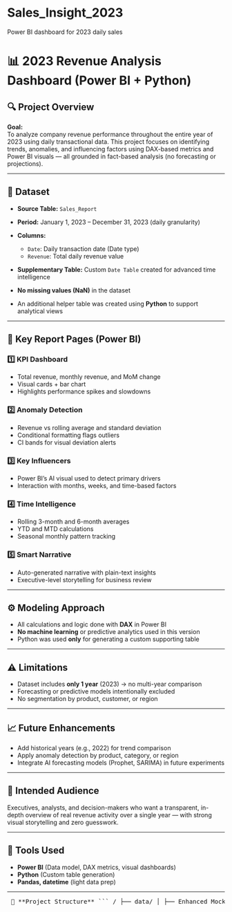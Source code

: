 # Sales_Insight_2023
Power BI dashboard for 2023 daily sales
# 📊 2023 Revenue Analysis Dashboard (Power BI + Python)

## 🔍 Project Overview

**Goal:**  
To analyze company revenue performance throughout the entire year of 2023 using daily transactional data. This project focuses on identifying trends, anomalies, and influencing factors using DAX-based metrics and Power BI visuals — all grounded in fact-based analysis (no forecasting or projections).

---

## 📁 Dataset

- **Source Table:** `Sales_Report`
- **Period:** January 1, 2023 – December 31, 2023 (daily granularity)
- **Columns:**
  - `Date`: Daily transaction date (Date type)
  - `Revenue`: Total daily revenue value
- **Supplementary Table:** Custom `Date Table` created for advanced time intelligence

- **No missing values (NaN)** in the dataset  
- An additional helper table was created using **Python** to support analytical views

---

## 📌 Key Report Pages (Power BI)

### 1️⃣ KPI Dashboard
- Total revenue, monthly revenue, and MoM change
- Visual cards + bar chart
- Highlights performance spikes and slowdowns

### 2️⃣ Anomaly Detection
- Revenue vs rolling average and standard deviation
- Conditional formatting flags outliers
- CI bands for visual deviation alerts

### 3️⃣ Key Influencers
- Power BI’s AI visual used to detect primary drivers
- Interaction with months, weeks, and time-based factors

### 4️⃣ Time Intelligence
- Rolling 3-month and 6-month averages
- YTD and MTD calculations
- Seasonal monthly pattern tracking

### 5️⃣ Smart Narrative
- Auto-generated narrative with plain-text insights
- Executive-level storytelling for business review

---

## ⚙️ Modeling Approach

- All calculations and logic done with **DAX** in Power BI
- **No machine learning** or predictive analytics used in this version
- Python was used **only** for generating a custom supporting table

---

## ⚠️ Limitations

- Dataset includes **only 1 year** (2023) → no multi-year comparison
- Forecasting or predictive models intentionally excluded
- No segmentation by product, customer, or region

---

## 📈 Future Enhancements

- Add historical years (e.g., 2022) for trend comparison
- Apply anomaly detection by product, category, or region
- Integrate AI forecasting models (Prophet, SARIMA) in future experiments

---

## 👥 Intended Audience

Executives, analysts, and decision-makers who want a transparent, in-depth overview of real revenue activity over a single year — with strong visual storytelling and zero guesswork.

---

## 🧩 Tools Used

- **Power BI** (Data model, DAX metrics, visual dashboards)
- **Python** (Custom table generation)
- **Pandas, datetime** (light data prep)

---

<pre> 📁 **Project Structure** ``` / ├── data/ │ ├── Enhanced_Mock_Sales_Dashboard_Data.xlsx # Raw dataset │ ├── Sales_Report_Slim.xlsx # Transformed Excel dataset │ └── CI_Analysis.csv # Python-generated output │ ├── notebooks/ │ └── CI_Analysis.ipynb # Python code for CI analysis │ ├── powerbi/ │ └── Mock_Revenue_Analysis.pbix # Power BI dashboard file │ ├── README.md ``` </pre>
